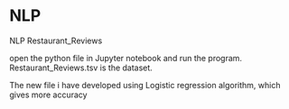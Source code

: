 # NLP
NLP Restaurant_Reviews

open the python file in Jupyter notebook and run the program.
Restaurant_Reviews.tsv is the dataset.

The new file i have developed using Logistic regression algorithm, which gives more accuracy
